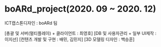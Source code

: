 # boARd_project(2020. 09 ~ 2020. 12)
ICT캡스톤디자인 : boARd 팀 

[총괄 및 서버(멀티플레이) + 클라이언트 : 최영호]
[DB 및 사용자관리 + 일부 UI제작 : 이지선]
[컨텐츠 개발 및 구현 : 배민, 김민지]
[3D 모델링 디자인 : 백승훈]


